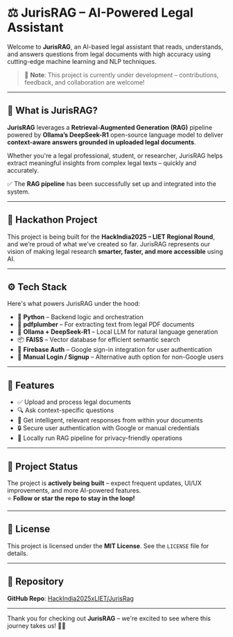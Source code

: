 # ⚖️ JurisRAG – AI-Powered Legal Assistant

Welcome to **JurisRAG**, an AI-based legal assistant that reads, understands, and answers questions from legal documents with high accuracy using cutting-edge machine learning and NLP techniques.

> 🚧 **Note**: This project is currently under development – contributions, feedback, and collaboration are welcome!

---

## 🧠 What is JurisRAG?

**JurisRAG** leverages a **Retrieval-Augmented Generation (RAG)** pipeline powered by **Ollama’s DeepSeek-R1** open-source language model to deliver **context-aware answers grounded in uploaded legal documents**. 

Whether you're a legal professional, student, or researcher, JurisRAG helps extract meaningful insights from complex legal texts – quickly and accurately.

✅ The **RAG pipeline** has been successfully set up and integrated into the system.

---

## 🎯 Hackathon Project

This project is being built for the **HackIndia2025 – LIET Regional Round**, and we’re proud of what we’ve created so far. JurisRAG represents our vision of making legal research **smarter, faster, and more accessible** using AI.

---

## ⚙️ Tech Stack

Here's what powers JurisRAG under the hood:

- 🐍 **Python** – Backend logic and orchestration  
- 📄 **pdfplumber** – For extracting text from legal PDF documents  
- 🧠 **Ollama + DeepSeek-R1** – Local LLM for natural language generation  
- 📦 **FAISS** – Vector database for efficient semantic search  
- 🔐 **Firebase Auth** – Google sign-in integration for user authentication  
- 👤 **Manual Login / Signup** – Alternative auth option for non-Google users  

---

## 🔑 Features

- ✅ Upload and process legal documents  
- 🔍 Ask context-specific questions  
- 🤖 Get intelligent, relevant responses from within your documents  
- 🔒 Secure user authentication with Google or manual credentials  
- 🧠 Locally run RAG pipeline for privacy-friendly operations  

---

## 📌 Project Status

The project is **actively being built** – expect frequent updates, UI/UX improvements, and more AI-powered features.  
⭐ **Follow or star the repo to stay in the loop!**

---

## 📜 License

This project is licensed under the **MIT License**. See the `LICENSE` file for details.

---

## 🔗 Repository

**GitHub Repo**: [HackIndia2025xLIET/JurisRag](https://github.com/HackIndia2025xLIET/JurisRag)

---

Thank you for checking out **JurisRAG** – we're excited to see where this journey takes us! 💼🤖
